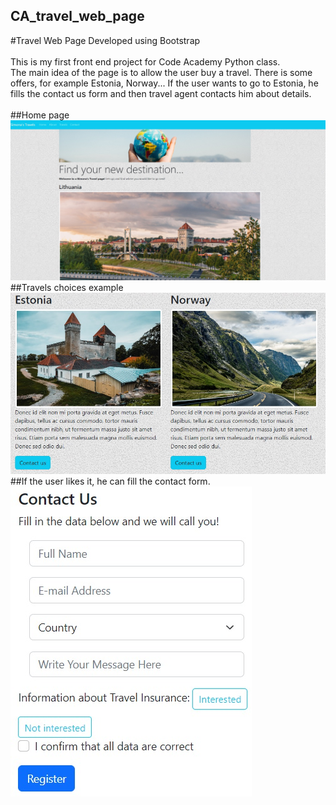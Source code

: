 ## CA_travel_web_page
#Travel Web Page Developed using Bootstrap
<br />
<br />
This is my first front end project for Code Academy Python class. 
<br />
The main idea of the page is to allow the user buy a travel. There is some offers, for example Estonia, Norway... If the user wants to go to Estonia, he fills the contact us form and then travel agent contacts him about details.
<br />
<br />
##Home page
<br />
![](https://github.com/simvyc/CA_travel_web_page/blob/main/pictures/home.jpg)
<br />
##Travels choices example
<br />
![](https://github.com/simvyc/CA_travel_web_page/blob/main/pictures/home1.jpg)
<br />
##If the user likes it, he can fill the contact form.
<br />
![](https://github.com/simvyc/CA_travel_web_page/blob/main/pictures/contact_us_form.jpg)
<br />
